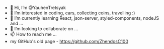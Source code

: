 - 👋 Hi, I’m @YauhenTretsyak
- 👀 I’m interested in coding, cars, collecting coins, travelling :)
- 🌱 I’m currently learning React, json-server, styled-components, nodeJS and ...
- 💞️ I’m looking to collaborate on ...
- 📫 How to reach me ...
- my GitHub's old page - https://github.com/ZhendosC100
<!---
YauhenTretsyak/YauhenTretsyak is a ✨ special ✨ repository because its `README.md` (this file) appears on your GitHub profile.
You can click the Preview link to take a look at your changes.
--->
